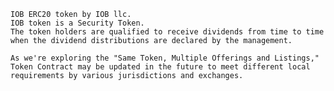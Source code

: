 	IOB ERC20 token by IOB llc.
	IOB token is a Security Token. 
	The token holders are qualified to receive dividends from time to time 
	when the dividend distributions are declared by the management.
	
	As we're exploring the "Same Token, Multiple Offerings and Listings," 
	Token Contract may be updated in the future to meet different local requirements by various jurisdictions and exchanges.
